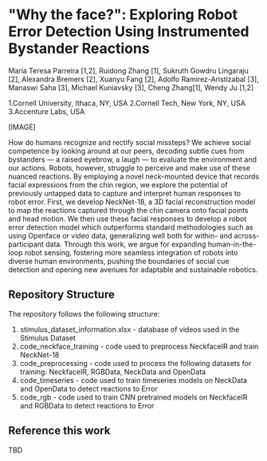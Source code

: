 # "Why the face?": Exploring Robot Error Detection Using Instrumented Bystander Reactions

Maria Teresa Parreira [1,2], Ruidong Zhang [1], Sukruth Gowdru Lingaraju [2], Alexandra Bremers [2], Xuanyu Fang [2], Adolfo Ramirez-Aristizabal [3], Manaswi Saha [3], Michael Kuniavsky [3], Cheng Zhang[1], Wendy Ju [1,2]

1.Cornell University, Ithaca, NY, USA
2.Cornell Tech, New York, NY, USA
3.Accenture Labs, USA

[IMAGE]

How do humans recognize and rectify social missteps? We achieve social competence by looking around at our peers, decoding subtle cues from bystanders — a raised eyebrow, a laugh — to evaluate the environment and our actions. Robots, however, struggle to perceive and make use of these nuanced reactions.  By employing a novel neck-mounted device that records facial expressions from the chin region, we explore the potential of previously untapped data to capture and interpret human responses to robot error. First, we develop NeckNet-18, a 3D facial reconstruction model to map the reactions captured through the chin camera onto facial points and head motion. We then use these facial responses to develop a robot error detection model which outperforms standard methodologies such as using Openface or video data, generalizing well both for within- and across-participant data. Through this work, we argue for expanding human-in-the-loop robot sensing, fostering more seamless integration of robots into diverse human environments, pushing the boundaries of social cue detection and opening new avenues for adaptable and sustainable robotics.

## Repository Structure

The repository follows the following structure:

1. stimulus_dataset_information.xlsx - database of videos used in the Stimulus Dataset
2. code_neckface_training - code used to preprocess NeckfaceIR and train NeckNet-18
3. code_preprocessing - code used to process the following datasets for training: NeckfaceIR, RGBData, NeckData and OpenData
4. code_timeseries - code used to train timeseries models on NeckData and OpenData to detect reactions to Error
5. code_rgb - code used to train CNN pretrained models on NeckfaceIR and RGBData to detect reactions to Error


## Reference this work 

TBD